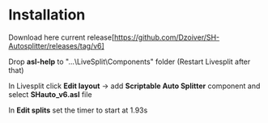 # Installation
Download here current release[https://github.com/Dzoiver/SH-Autosplitter/releases/tag/v6]

Drop **asl-help** to "...\LiveSplit\Components" folder (Restart Livesplit after that)

In Livesplit click **Edit layout** -> add **Scriptable Auto Splitter** component and select **SHauto_v6.asl** file

In **Edit splits** set the timer to start at 1.93s 

